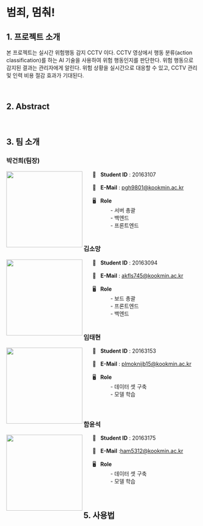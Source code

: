 # 범죄, 멈춰!

## 1. 프로젝트 소개


본 프로젝트는 실시간 위험행동 감지 CCTV 이다. CCTV 영상에서 행동 분류(action classification)를 하는 AI 기술을 사용하여 위험 행동인지를 판단한다. 위험 행동으로 감지된 결과는 관리자에게 알린다. 
위험 상황을 실시간으로 대응할 수 있고, CCTV 관리 및 인력 비용 절감 효과가 기대된다.

<br/>

## 2. Abstract

<br/>

## 3. 팀 소개
### **박건희(팀장)**

<img align="left" src = "https://user-images.githubusercontent.com/21096675/112747542-12c93a80-8ff1-11eb-85e9-965e0c9e78d5.png" width="200px" height="200px">

&nbsp;&nbsp;&nbsp;&nbsp;&nbsp;&nbsp;🐧 &nbsp;&nbsp;**Student ID**    : 20163107  
&nbsp;  
&nbsp;&nbsp;&nbsp;&nbsp;&nbsp;&nbsp;📧 &nbsp;&nbsp;**E-Mail** : pgh9801@kookmin.ac.kr  
&nbsp;  
&nbsp;&nbsp;&nbsp;&nbsp;&nbsp;&nbsp;🖥  &nbsp;&nbsp;**Role**  
&nbsp;&nbsp;&nbsp;&nbsp;&nbsp;&nbsp;&nbsp;&nbsp;&nbsp;&nbsp;&nbsp;&nbsp;&nbsp;&nbsp;&nbsp;&nbsp;&nbsp; -  서버 총괄    
&nbsp;&nbsp;&nbsp;&nbsp;&nbsp;&nbsp;&nbsp;&nbsp;&nbsp;&nbsp;&nbsp;&nbsp;&nbsp;&nbsp;&nbsp;&nbsp;&nbsp; -  백엔드  
&nbsp;&nbsp;&nbsp;&nbsp;&nbsp;&nbsp;&nbsp;&nbsp;&nbsp;&nbsp;&nbsp;&nbsp;&nbsp;&nbsp;&nbsp;&nbsp;&nbsp; -  프론트엔드  
<br/>

### **김소망**

<img align="left" src = "https://user-images.githubusercontent.com/21096675/113386677-b5086a00-93c5-11eb-8388-1901400ac829.png" width="200px" height="200px">

&nbsp;&nbsp;&nbsp;&nbsp;&nbsp;&nbsp;🐧 &nbsp;&nbsp;**Student ID**    : 20163094  
&nbsp;  
&nbsp;&nbsp;&nbsp;&nbsp;&nbsp;&nbsp;📧 &nbsp;&nbsp;**E-Mail** : akfls745@kookmin.ac.kr  
&nbsp;  
&nbsp;&nbsp;&nbsp;&nbsp;&nbsp;&nbsp;🖥  &nbsp;&nbsp;**Role**  
&nbsp;&nbsp;&nbsp;&nbsp;&nbsp;&nbsp;&nbsp;&nbsp;&nbsp;&nbsp;&nbsp;&nbsp;&nbsp;&nbsp;&nbsp;&nbsp;&nbsp; -  보드 총괄   
&nbsp;&nbsp;&nbsp;&nbsp;&nbsp;&nbsp;&nbsp;&nbsp;&nbsp;&nbsp;&nbsp;&nbsp;&nbsp;&nbsp;&nbsp;&nbsp;&nbsp; -  프론트엔드  
&nbsp;&nbsp;&nbsp;&nbsp;&nbsp;&nbsp;&nbsp;&nbsp;&nbsp;&nbsp;&nbsp;&nbsp;&nbsp;&nbsp;&nbsp;&nbsp;&nbsp; -  백엔드   
<br/>

### **임태현**
<img align="left" src ="https://user-images.githubusercontent.com/21096675/112747550-178dee80-8ff1-11eb-9eb7-8059c506133e.png" width="200px" height="200px">

&nbsp;&nbsp;&nbsp;&nbsp;&nbsp;&nbsp;🐧 &nbsp;&nbsp;**Student ID**    : 20163153  
&nbsp;  
&nbsp;&nbsp;&nbsp;&nbsp;&nbsp;&nbsp;📧 &nbsp;&nbsp;**E-Mail** : plmoknijb15@kookmin.ac.kr   
&nbsp;  
&nbsp;&nbsp;&nbsp;&nbsp;&nbsp;&nbsp;🖥  &nbsp;&nbsp;**Role**  
&nbsp;&nbsp;&nbsp;&nbsp;&nbsp;&nbsp;&nbsp;&nbsp;&nbsp;&nbsp;&nbsp;&nbsp;&nbsp;&nbsp;&nbsp;&nbsp;&nbsp; -  데이터 셋 구축  
&nbsp;&nbsp;&nbsp;&nbsp;&nbsp;&nbsp;&nbsp;&nbsp;&nbsp;&nbsp;&nbsp;&nbsp;&nbsp;&nbsp;&nbsp;&nbsp;&nbsp; -  모델 학습   
<br/>
<br/>
### **함윤석**

<img align="left" src = "https://user-images.githubusercontent.com/21096675/113386691-bafe4b00-93c5-11eb-98d9-9e3933ae8d1c.png" width="200px" height="200px">

&nbsp;&nbsp;&nbsp;&nbsp;&nbsp;&nbsp;🐧 &nbsp;&nbsp;**Student ID**    : 20163175    
&nbsp;  
&nbsp;&nbsp;&nbsp;&nbsp;&nbsp;&nbsp;📧 &nbsp;&nbsp;**E-Mail** :ham5312@kookmin.ac.kr  
&nbsp;  
&nbsp;&nbsp;&nbsp;&nbsp;&nbsp;&nbsp;🖥  &nbsp;&nbsp;**Role**  
&nbsp;&nbsp;&nbsp;&nbsp;&nbsp;&nbsp;&nbsp;&nbsp;&nbsp;&nbsp;&nbsp;&nbsp;&nbsp;&nbsp;&nbsp;&nbsp;&nbsp; -  데이터 셋 구축  
&nbsp;&nbsp;&nbsp;&nbsp;&nbsp;&nbsp;&nbsp;&nbsp;&nbsp;&nbsp;&nbsp;&nbsp;&nbsp;&nbsp;&nbsp;&nbsp;&nbsp; -  모델 학습   
<br/>
<br/>

## 5. 사용법

